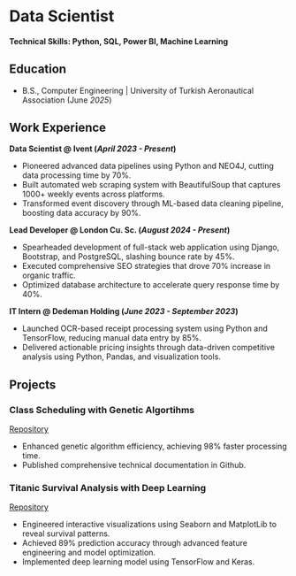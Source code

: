 # Data Scientist

#### Technical Skills: Python, SQL, Power BI, Machine Learning

## Education

- B.S., Computer Engineering | University of Turkish Aeronautical Association (June _2025_)

## Work Experience

**Data Scientist @ Ivent (_April 2023 - Present_)**

- Pioneered advanced data pipelines using Python and NEO4J, cutting data processing time by 70%.
- Built automated web scraping system with BeautifulSoup that captures 1000+ weekly events across platforms.
- Transformed event discovery through ML-based data cleaning pipeline, boosting data accuracy by 90%.

**Lead Developer @ London Cu. Sc. (*August* _2024 - Present_)**

- Spearheaded development of full-stack web application using Django, Bootstrap, and PostgreSQL, slashing bounce rate by 45%.
- Executed comprehensive SEO strategies that drove 70% increase in organic traffic.
- Optimized database architecture to accelerate query response time by 40%.

**IT Intern @ Dedeman Holding (*June* _2023 - September 2023_)**

* Launched OCR-based receipt processing system using Python and TensorFlow, reducing manual data entry by 85%.
* Delivered actionable pricing insights through data-driven competitive analysis using Python, Pandas, and visualization tools.

## Projects

### Class Scheduling with Genetic Algortihms

[Repository](https://github.com/BatuhanElitok/GA_Schedule)

* Enhanced genetic algorithm efficiency, achieving 98% faster processing time.
* Published comprehensive technical documentation in Github.

### Titanic Survival Analysis with Deep Learning

[Repository](https://github.com/BatuhanElitok/Titanic_DeepLearning)

* Engineered interactive visualizations using Seaborn and MatplotLib to reveal survival patterns.
* Achieved 89% prediction accuracy through advanced feature engineering and model optimization.
* Implemented deep learning model using TensorFlow and Keras.
